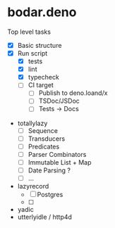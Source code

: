 # bodar.deno

Top level tasks
* [x] Basic structure
* [x] Run script
  * [x] tests
  * [x] lint
  * [x] typecheck
  * [ ] CI target
    * [ ] Publish to deno.loand/x
    * [ ] TSDoc/JSDoc
    * [ ] Tests -> Docs

* totallylazy
  * [ ] Sequence
  * [ ] Transducers
  * [ ] Predicates
  * [ ] Parser Combinators
  * [ ] Immutable List + Map
  * [ ] Date Parsing ?
  * [ ] ...
* lazyrecord
  * [ ] Postgres
  * [ ] 
* yadic
* utterlyidle / http4d
